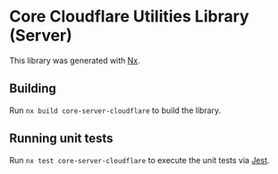 <!-- START header -->
<!-- END header -->

# Core Cloudflare Utilities Library (Server)

This library was generated with [Nx](https://nx.dev).

<!-- START doctoc -->
<!-- END doctoc -->

## Building

Run `nx build core-server-cloudflare` to build the library.

## Running unit tests

Run `nx test core-server-cloudflare` to execute the unit tests via [Jest](https://jestjs.io).

<!-- START footer -->
<!-- END footer -->
